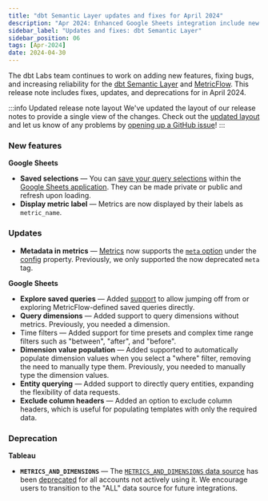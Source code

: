```yaml
---
title: "dbt Semantic Layer updates and fixes for April 2024"
description: "Apr 2024: Enhanced Google Sheets integration include new features for metric labels, saved selections, and time filters. Tableau integration improvements include data source updates."
sidebar_label: "Updates and fixes: dbt Semantic Layer"
sidebar_position: 06
tags: [Apr-2024]
date: 2024-04-30
---
```


The dbt Labs team continues to work on adding new features, fixing bugs, and increasing reliability for the [dbt Semantic Layer](/docs/use-dbt-semantic-layer/dbt-sl) and [MetricFlow](/docs/build/about-metricflow). This release note includes fixes, updates, and deprecations for in April 2024.

:::info Updated release note layout
We've updated the layout of our release notes to provide a single view of the changes. Check out the [updated layout](/docs/dbt-versions/2024-release-notes) and let us know of any problems by [opening up a GitHub issue](https://github.com/dbt-labs/docs.getdbt.com/issues)!
:::

### New features

**Google Sheets**
- **Saved selections** &mdash; You can [save your query selections](/docs/use-dbt-semantic-layer/gsheets#using-saved-selections) within the [Google Sheets application](/docs/use-dbt-semantic-layer/gsheets). They can be made private or public and refresh upon loading.
- **Display metric label** &mdash; Metrics are now displayed by their labels as `metric_name`.

### Updates

- **Metadata in metrics** &mdash; [Metrics](/docs/build/metrics-overview) now supports the [`meta` option](/reference/resource-configs/meta) under the [config](/reference/resource-properties/config) property. Previously, we only supported the now deprecated `meta` tag.

**Google Sheets**

- **Explore saved queries** &mdash; Added [support](/docs/use-dbt-semantic-layer/gsheets#using-saved-queries) to allow jumping off from or exploring MetricFlow-defined saved queries directly.
- **Query dimensions** &mdash; Added support to query dimensions without metrics. Previously, you needed a dimension.
- Time filters &mdash; Added support for time presets and complex time range filters such as "between", "after", and "before".
- **Dimension value population** &mdash; Added supported to automatically populate dimension values when you select a "where" filter, removing the need to manually type them.  Previously, you needed to manually type the dimension values.
- **Entity querying** &mdash; Added support to directly query entities, expanding the flexibility of data requests.
- **Exclude column headers** &mdash; Added an option to exclude column headers, which is useful for populating templates with only the required data.

### Deprecation

**Tableau**

- **`METRICS_AND_DIMENSIONS`** &mdash; The [`METRICS_AND_DIMENSIONS` data source](/docs/use-dbt-semantic-layer/tableau#using-the-integration) has been [deprecated](/docs/use-dbt-semantic-layer/tableau#using-the-integration) for all accounts not actively using it. We encourage users to transition to the "ALL" data source for future integrations.

